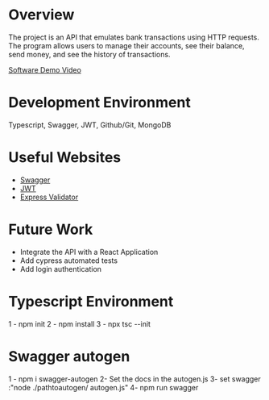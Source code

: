 # Overview

The project is an API that emulates bank transactions using HTTP requests. The program allows users to manage their accounts, see their balance, send money, and see the history of transactions.

[Software Demo Video](https://www.youtube.com/watch?v=6ywK-hLOH-Q&ab_channel=GustavoLuz)

# Development Environment

Typescript, Swagger, JWT, Github/Git, MongoDB

# Useful Websites

- [Swagger](https://swagger.io/docs/)
- [JWT](https://jwt.io/)
- [Express Validator](https://express-validator.github.io/docs)

# Future Work

- Integrate the API with a React Application
- Add cypress automated tests
- Add login authentication

# Typescript Environment

1 - npm init
2 - npm install
3 - npx tsc --init

# Swagger autogen

1 - npm i swagger-autogen
2- Set the docs in the autogen.js
3- set swagger :"node ./pathtoautogen/ autogen.js"
4- npm run swagger

